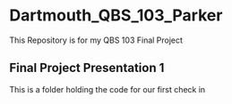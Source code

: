 # Dartmouth_QBS_103_Parker
This Repository is for my QBS 103 Final Project
## Final Project Presentation 1 
This is a folder holding the code for our first check in
